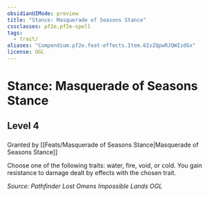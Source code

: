 ```yaml
---
obsidianUIMode: preview
title: "Stance: Masquerade of Seasons Stance"
cssclasses: pf2e,pf2e-spell
tags:
  - trait/
aliases: "Compendium.pf2e.feat-effects.Item.6IsZQpwRJQWIzdGx"
license: OGL
---
```

# Stance: Masquerade of Seasons Stance
## Level 4
### 






Granted by [[Feats/Masquerade of Seasons Stance|Masquerade of Seasons Stance]]

Choose one of the following traits: water, fire, void, or cold. You gain resistance to damage dealt by effects with the chosen trait.

*Source: Pathfinder Lost Omens Impossible Lands*
*OGL*
